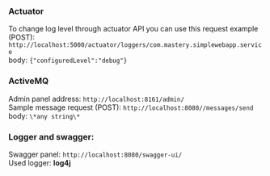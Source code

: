 ### Actuator
To change log level through actuator API you can use this request example (POST): \
`http://localhost:5000/actuator/loggers/com.mastery.simplewebapp.service` \
body: `{"configuredLevel":"debug"}`

### ActiveMQ
Admin panel address: `http://localhost:8161/admin/` \
Sample message request (POST): `http://localhost:8080//messages/send` \
body: `\*any string\*`

### Logger and swagger:
Swagger panel: `http://localhost:8080/swagger-ui/` \
Used logger: **log4j**



